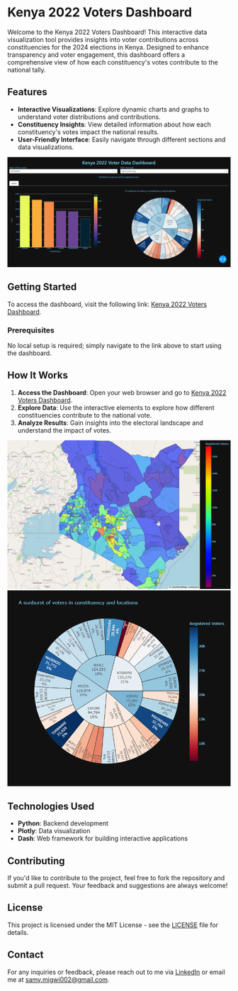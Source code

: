 # Kenya 2022 Voters Dashboard

Welcome to the Kenya 2022 Voters Dashboard! This interactive data visualization tool provides insights into voter contributions across constituencies for the 2024 elections in Kenya. Designed to enhance transparency and voter engagement, this dashboard offers a comprehensive view of how each constituency's votes contribute to the national tally.

## Features

- **Interactive Visualizations**: Explore dynamic charts and graphs to understand voter distributions and contributions.
- **Constituency Insights**: View detailed information about how each constituency's votes impact the national results.
- **User-Friendly Interface**: Easily navigate through different sections and data visualizations.

![Dashboard Screenshot](https://raw.githubusercontent.com/samy-migwi/kenya_2022_voters_dashboard_app/main/data/frontpage.PNG) 

## Getting Started

To access the dashboard, visit the following link: [Kenya 2022 Voters Dashboard](https://kenya-2022-voters-dashboard.onrender.com/).

### Prerequisites

No local setup is required; simply navigate to the link above to start using the dashboard.

## How It Works

1. **Access the Dashboard**: Open your web browser and go to [Kenya 2022 Voters Dashboard](https://kenya-2022-voters-dashboard.onrender.com/).
2. **Explore Data**: Use the interactive elements to explore how different constituencies contribute to the national vote.
3. **Analyze Results**: Gain insights into the electoral landscape and understand the impact of votes.

![Features Overview](https://raw.githubusercontent.com/samy-migwi/kenya_2022_voters_dashboard_app/main/data/newplot%20(61).png) 
![Features Overview](https://raw.githubusercontent.com/samy-migwi/kenya_2022_voters_dashboard_app/main/data/newplot%20(60).png)

## Technologies Used

- **Python**: Backend development
- **Plotly**: Data visualization
- **Dash**: Web framework for building interactive applications

## Contributing

If you'd like to contribute to the project, feel free to fork the repository and submit a pull request. Your feedback and suggestions are always welcome!

## License

This project is licensed under the MIT License - see the [LICENSE](LICENSE) file for details.

## Contact

For any inquiries or feedback, please reach out to me via [LinkedIn](https://www.linkedin.com/in/samy-migwi/) or email me at [samy.migwi002@gmail.com](mailto:samy.migwi002@gmail.com).
